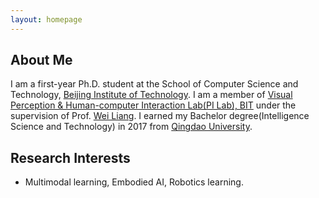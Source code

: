 ```yaml
---
layout: homepage
---
```


## About Me

I am a first-year Ph.D. student at the School of Computer Science and Technology, [Beijing Institute of Technology](https://bit.edu.cn). I am a member of [Visual Perception & Human-computer Interaction Lab(PI Lab), BIT](https://liangwei-bit.github.io/web/) under the supervision of Prof. [Wei Liang](https://liangwei-bit.github.io/web/). I earned my Bachelor degree(Intelligence Science and Technology) in 2017 from [Qingdao University](https://www.qdu.edu.cn/).

## Research Interests

- Multimodal learning, Embodied AI, Robotics learning.

<!--
## News

- **[Feb. 2020]** Our paper about incremental learning is accepted to CVPR 2020.
- **[Feb. 2020]** We will host the ACM Multimedia Asia 2020 conference in Singapore!
- **[Sept. 2019]** Our paper about few-shot learning is accepted to NeurIPS 2019.
- **[Mar. 2019]** Our paper about few-shot learning is accepted to CVPR 2019.

{% include_relative _includes/publications.md %}

{% include_relative _includes/services.md %}
-->
